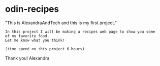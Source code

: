 # odin-recipes
"This is AlexandraAndTech and this is my first project."

    In this project I will be making a recipes web page to show you some of my favorite food.
    Let me know what you think!
    
    (time spend on this project 6 hours)
    
Thank you!
Alexandra